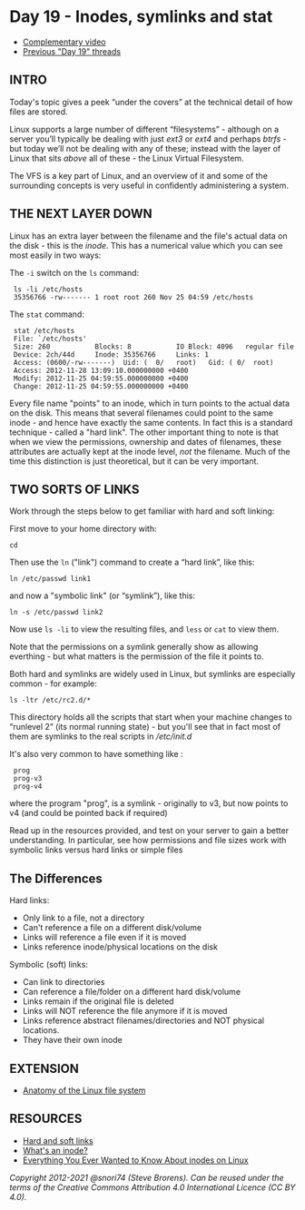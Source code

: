 # Day 19 - Inodes, symlinks and stat

* [Complementary video](https://youtu.be/3WrBVRaNCqQ)
* [Previous "Day 19" threads](https://www.reddit.com/r/linuxupskillchallenge/search/?q=Day%2019&restrict_sr=1)

## INTRO

Today's topic gives a peek “under the covers” at the technical detail of how files are stored.

Linux supports a large number of different “filesystems” - although on a server you’ll typically be dealing with just _ext3_ or _ext4_  and perhaps _btrfs_ - but today we’ll not be dealing with any of these; instead with the layer of Linux that sits _above_ all of these - the Linux Virtual Filesystem.

The VFS is a key part of Linux, and an overview of it and some of the surrounding concepts is very useful in confidently administering a system.

## THE NEXT LAYER DOWN

Linux has an extra layer between the filename and the file's actual data on the disk - this is the _inode_. This has a numerical value which you can see most easily in two ways:

The `-i` switch on the `ls` command:

     ls -li /etc/hosts
     35356766 -rw------- 1 root root 260 Nov 25 04:59 /etc/hosts

The `stat` command:

     stat /etc/hosts
     File: `/etc/hosts'
     Size: 260           Blocks: 8           IO Block: 4096   regular file
     Device: 2ch/44d     Inode: 35356766     Links: 1
     Access: (0600/-rw-------)  Uid: (  0/   root)   Gid: (	0/	root)
     Access: 2012-11-28 13:09:10.000000000 +0400
     Modify: 2012-11-25 04:59:55.000000000 +0400
     Change: 2012-11-25 04:59:55.000000000 +0400

Every file name "points" to an inode, which in turn points to the actual data on the disk. This means that several filenames could point to the same inode - and hence have exactly the same contents. In fact this is a standard technique - called a "hard link". The other important thing to note is that when we view the permissions, ownership and dates of filenames, these attributes are actually kept at the inode level, _not_ the filename. Much of the time this distinction is just theoretical, but it can be very important.

## TWO SORTS OF LINKS

Work through the steps below to get familiar with hard and soft linking:

First move to your home directory with:

`cd`

Then use the `ln` ("link") command to create a “hard link”, like this:

`ln /etc/passwd link1`

and now a "symbolic link" (or “symlink”), like this:

`ln -s /etc/passwd link2`

Now use `ls -li` to view the resulting files, and `less` or `cat` to view them.

Note that the permissions on a symlink generally show as allowing everthing - but what matters is the permission of the file it points to.

Both hard and symlinks are widely used in Linux, but symlinks are especially common - for example:

`ls -ltr /etc/rc2.d/*`

This directory holds all the scripts that start when your machine changes to “runlevel 2” (its normal running state) - but you'll see that in fact most of them are symlinks to the real scripts in _/etc/init.d_

It's also very common to have something like :

     prog
     prog-v3
     prog-v4

where the program "prog", is a symlink - originally to v3, but now points to v4 (and could be pointed back if required)

Read up in the resources provided, and test on your server to gain a better understanding. In particular, see how permissions and file sizes work with symbolic links versus hard links or simple files

## The Differences

Hard links:

* Only link to a file, not a directory
* Can't reference a file on a different disk/volume
* Links will reference a file even if it is moved
* Links reference inode/physical locations on the disk

Symbolic (soft) links:

* Can link to directories
* Can reference a file/folder on a different hard disk/volume
* Links remain if the original file is deleted
* Links will NOT reference the file anymore if it is moved
* Links reference abstract filenames/directories and NOT physical locations.
* They have their own inode

## EXTENSION

* [Anatomy of the Linux file system](https://developer.ibm.com/tutorials/l-linux-filesystem/)

## RESOURCES

* [Hard and soft links](http://linuxgazette.net/105/pitcher.html)
* [What's an inode?](http://www.linux-mag.com/id/8658/)
* [Everything You Ever Wanted to Know About inodes on Linux](https://www.howtogeek.com/465350/everything-you-ever-wanted-to-know-about-inodes-on-linux/)

*Copyright 2012-2021 @snori74 (Steve Brorens). Can be reused under the terms of the Creative Commons Attribution 4.0 International Licence (CC BY 4.0).*
